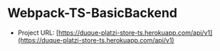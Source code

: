 # Webpack-TS-BasicBackend

- Project URL: [https://duque-platzi-store-ts.herokuapp.com/api/v1](https://duque-platzi-store-ts.herokuapp.com/api/v1)